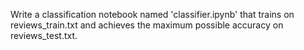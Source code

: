 Write a classification notebook named 'classifier.ipynb' that trains on reviews_train.txt and achieves the maximum possible accuracy on reviews_test.txt. 
